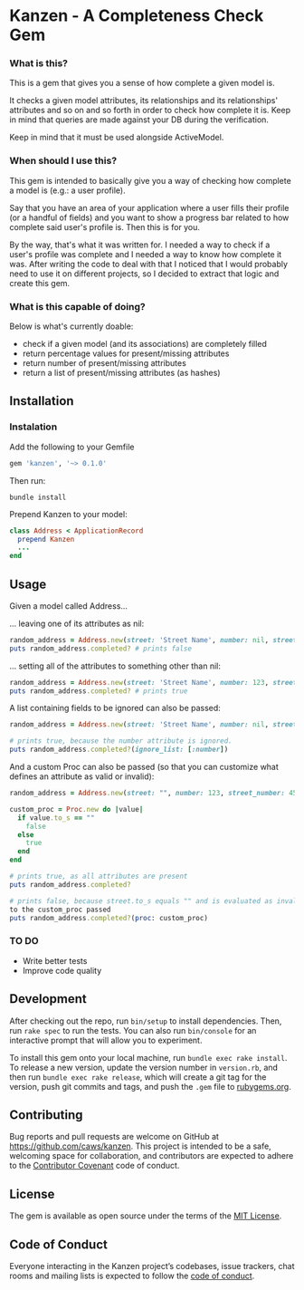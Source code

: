# Kanzen - A Completeness Check Gem

### What is this?

This is a gem that gives you a sense of how complete a given model is. 

It checks a given model attributes, its relationships and its relationships' attributes and so on and so 
forth in order to check how complete it is. Keep in mind that queries are made against your DB during the
verification.

Keep in mind that it must be used alongside ActiveModel.

### When should I use this?

This gem is intended to basically give you a way of checking how complete a model is (e.g.: a user profile).

Say that you have an area of your application where a user fills their profile 
(or a handful of fields) and you want to show a progress bar related to how complete 
said user's profile is. Then this is for you.
 
By the way, that's what it was written for. I needed a way to check if a user's profile was complete
and I needed a way to know how complete it was. After writing the code to deal with that
I noticed that I would probably need to use it on different projects, so I decided to 
extract that logic and create this gem.

### What is this capable of doing?

Below is what's currently doable:
  - check if a given model (and its associations) are completely filled
  - return percentage values for present/missing attributes
  - return number of present/missing attributes
  - return a list of present/missing attributes (as hashes)

## Installation

### Instalation

Add the following to your Gemfile

``` ruby
gem 'kanzen', '~> 0.1.0'
```
Then run:

``` shell
bundle install
```

Prepend Kanzen to your model:

``` ruby
class Address < ApplicationRecord
  prepend Kanzen
  ...
end
```

## Usage

Given a model called Address...

... leaving one of its attributes as nil:

``` ruby
random_address = Address.new(street: 'Street Name', number: nil, street_number: 456)
puts random_address.completed? # prints false
```

... setting all of the attributes to something other than nil:

``` ruby
random_address = Address.new(street: 'Street Name', number: 123, street_number: 456)
puts random_address.completed? # prints true
```

A list containing fields to be ignored can also be passed:

``` ruby
random_address = Address.new(street: 'Street Name', number: nil, street_number: 456)

# prints true, because the number attribute is ignored.
puts random_address.completed?(ignore_list: [:number])
```

And a custom Proc can also be passed (so that you can customize what defines an attribute as
valid or invalid):

``` ruby
random_address = Address.new(street: "", number: 123, street_number: 456)

custom_proc = Proc.new do |value|
  if value.to_s == ""
    false
  else
    true
  end
end

# prints true, as all attributes are present
puts random_address.completed?

# prints false, because street.to_s equals "" and is evaluated as invalid according 
to the custom_proc passed
puts random_address.completed?(proc: custom_proc) 
``` 

### TO DO

- Write better tests
- Improve code quality 

## Development

After checking out the repo, run `bin/setup` to install dependencies. Then, run `rake spec` to run the tests. You can also run `bin/console` for an interactive prompt that will allow you to experiment.

To install this gem onto your local machine, run `bundle exec rake install`. To release a new version, update the version number in `version.rb`, and then run `bundle exec rake release`, which will create a git tag for the version, push git commits and tags, and push the `.gem` file to [rubygems.org](https://rubygems.org).

## Contributing

Bug reports and pull requests are welcome on GitHub at https://github.com/caws/kanzen. This project is intended to be a safe, welcoming space for collaboration, and contributors are expected to adhere to the [Contributor Covenant](http://contributor-covenant.org) code of conduct.

## License

The gem is available as open source under the terms of the [MIT License](https://opensource.org/licenses/MIT).

## Code of Conduct

Everyone interacting in the Kanzen project’s codebases, issue trackers, chat rooms and mailing lists is expected to follow the [code of conduct](https://github.com/[USERNAME]/kanzen/blob/master/CODE_OF_CONDUCT.md).
